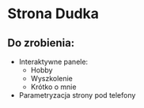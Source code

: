 # Strona Dudka

## Do zrobienia:
- Interaktywne panele:
    - Hobby
    - Wyszkolenie
    - Krótko o mnie
- Parametryzacja strony pod telefony
